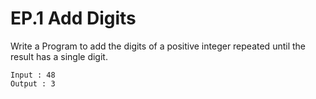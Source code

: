 # EP.1 Add Digits

Write a Program to add the digits of a positive integer repeated until the result has a single digit.

    Input : 48
    Output : 3